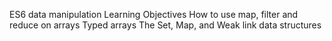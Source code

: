 ES6 data manipulation
Learning Objectives
How to use map, filter and reduce on arrays
Typed arrays
The Set, Map, and Weak link data structures